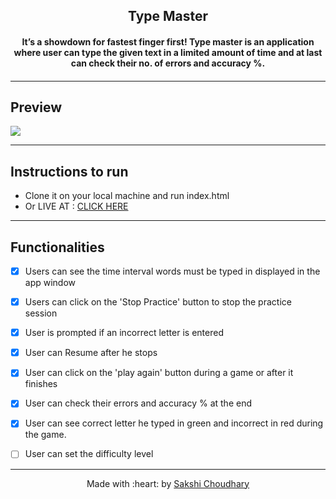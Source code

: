 <h2 align="center">Type Master</h2>
	<h4 align="center"> It’s a showdown for fastest finger first! Type master is an application where user can type the given text in a limited amount of time and at last can check their no. of errors and accuracy %.<h4>
</p>

---


## Preview

![](assets/preview.png)

---

## Instructions to run

- Clone it on your local machine and run index.html
- Or LIVE AT : <a href=" ">CLICK HERE</a>

---

## Functionalities

- [x] Users can see the time interval words must be typed in displayed in the app window
- [x] Users can click on the 'Stop Practice' button to stop the practice session
- [x] User is prompted if an incorrect letter is entered
- [x] User can Resume after he stops
- [x] User can click on the 'play again' button during a game or after it finishes
- [x] User can check their errors and accuracy % at the end
- [x] User can see correct letter he typed in green and incorrect in red during the game.
- [ ] User can set the difficulty level


---
<p align="center">
	Made with :heart: by <a href="http://sakshichoudhary.me">Sakshi Choudhary</a>
</p>
